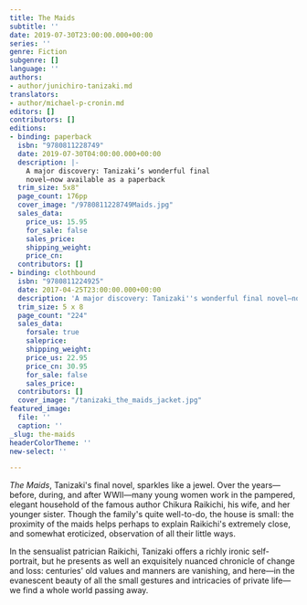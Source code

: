 ```yaml
---
title: The Maids
subtitle: ''
date: 2019-07-30T23:00:00.000+00:00
series: ''
genre: Fiction
subgenre: []
language: ''
authors:
- author/junichiro-tanizaki.md
translators:
- author/michael-p-cronin.md
editors: []
contributors: []
editions:
- binding: paperback
  isbn: "9780811228749"
  date: 2019-07-30T04:00:00.000+00:00
  description: |-
    A major discovery: Tanizaki’s wonderful final
    novel—now available as a paperback
  trim_size: 5x8"
  page_count: 176pp
  cover_image: "/9780811228749Maids.jpg"
  sales_data:
    price_us: 15.95
    for_sale: false
    sales_price: 
    shipping_weight: 
    price_cn: 
  contributors: []
- binding: clothbound
  isbn: "9780811224925"
  date: 2017-04-25T23:00:00.000+00:00
  description: 'A major discovery: Tanizaki''s wonderful final novel—now in English '
  trim_size: 5 x 8
  page_count: "224"
  sales_data:
    forsale: true
    saleprice: 
    shipping_weight: 
    price_us: 22.95
    price_cn: 30.95
    for_sale: false
    sales_price: 
  contributors: []
  cover_image: "/tanizaki_the_maids_jacket.jpg"
featured_image:
  file: ''
  caption: ''
_slug: the-maids
headerColorTheme: ''
new-select: ''

---
```

_The Maids_, Tanizaki's final novel, sparkles like a jewel. Over the years—before, during, and after WWII—many young women work in the pampered, elegant household of the famous author Chikura Raikichi, his wife, and her younger sister. Though the family's quite well-to-do, the house is small: the proximity of the maids helps perhaps to explain Raikichi's extremely close, and somewhat eroticized, observation of all their little ways. 

In the sensualist patrician Raikichi, Tanizaki offers a richly ironic self-portrait, but he presents as well an exquisitely nuanced chronicle of change and loss: centuries' old values and manners are vanishing, and here—in the evanescent beauty of all the small gestures and intricacies of private life—we find a whole world passing away. 